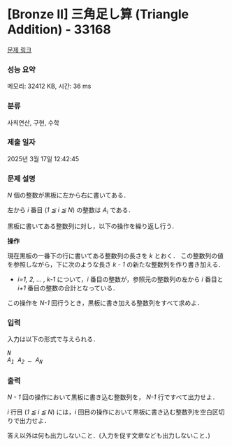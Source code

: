 # [Bronze II] 三角足し算 (Triangle Addition) - 33168 

[문제 링크](https://www.acmicpc.net/problem/33168) 

### 성능 요약

메모리: 32412 KB, 시간: 36 ms

### 분류

사칙연산, 구현, 수학

### 제출 일자

2025년 3월 17일 12:42:45

### 문제 설명

<p><var>N</var> 個の整数が黒板に左から右に書いてある．</p>

<p>左から <var>i</var> 番目 (<var>1 ≦ i ≦ N</var>) の整数は <var>A<sub>i</sub></var> である．</p>

<p>黒板に書いてある整数列に対し，以下の操作を繰り返し行う．</p>

<p><b>操作</b></p>

<p>現在黒板の一番下の行に書いてある整数列の長さを <var>k</var> とおく． この整数列の値を参照しながら，下に次のような長さ <var>k - 1</var> の新たな整数列を作り書き加える．</p>

<ul>
	<li><var>i=1, 2, … , k-1</var> について，<var>i</var> 番目の整数が，参照元の整数列の左から <var>i</var> 番目と <var>i+1</var> 番目の整数の合計となっている．</li>
</ul>

<p>この操作を <var>N-1</var> 回行うとき，黒板に書き加える整数列をすべて求めよ．</p>

### 입력 

 <p>入力は以下の形式で与えられる．</p>

<pre><var>N</var>
<var>A<sub>1</sub></var> <var>A<sub>2</sub></var> <var>…</var> <var>A<sub>N</sub></var></pre>

### 출력 

 <p><var>N - 1</var> 回の操作において黒板に書き込む整数列を， <var>N-1</var> 行ですべて出力せよ．</p>

<p><var>i</var> 行目 (<var>1 ≦ i ≦ N</var>) には，<var>i</var> 回目の操作において黒板に書き込む整数列を空白区切りで出力せよ．</p>

<p>答え以外は何も出力しないこと．(入力を促す文章なども出力しないこと．)</p>

